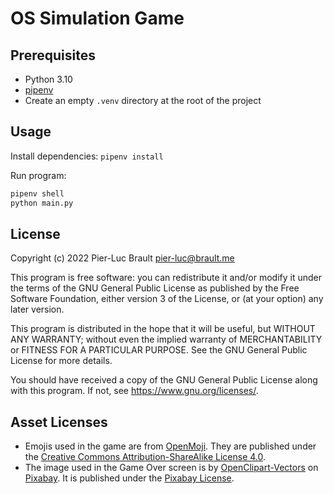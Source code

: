 # OS Simulation Game

## Prerequisites

* Python 3.10
* [pipenv](https://pypi.org/project/pipenv/)
* Create an empty `.venv` directory at the root of the project

## Usage

Install dependencies: `pipenv install`

Run program:

```bash
pipenv shell
python main.py
```

## License

Copyright (c) 2022 Pier-Luc Brault <pier-luc@brault.me>

This program is free software: you can redistribute it and/or modify it under the terms of the GNU General Public License as published by the Free Software Foundation, either version 3 of the License, or (at your option) any later version.

This program is distributed in the hope that it will be useful, but WITHOUT ANY WARRANTY; without even the implied warranty of MERCHANTABILITY or FITNESS FOR A PARTICULAR PURPOSE. See the GNU General Public License for more details.

You should have received a copy of the GNU General Public License along with this program. If not, see <https://www.gnu.org/licenses/>.

## Asset Licenses

* Emojis used in the game are from [OpenMoji](https://openmoji.org/). They are published under the [Creative Commons Attribution-ShareAlike License 4.0](https://creativecommons.org/licenses/by-sa/4.0/#).
* The image used in the Game Over screen is by [OpenClipart-Vectors](https://pixabay.com/fr/users/openclipart-vectors-30363) on [Pixabay](https://pixabay.com/). It is published under the [Pixabay License](https://pixabay.com/service/license/).